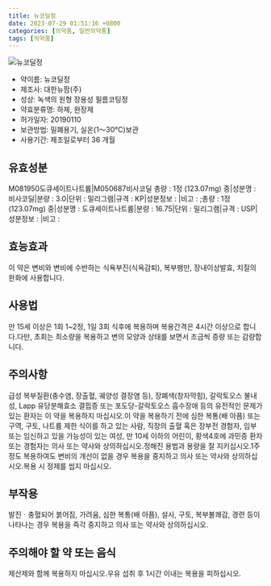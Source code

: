 ```yaml
---
title: 뉴코딜정
date: 2023-07-29 01:51:16 +0800
categories: [의약품, 일반의약품]
tags: [의약품]
---
```

![뉴코딜정](https://nedrug.mfds.go.kr/pbp/cmn/itemImageDownload/1MZGLmiMsUc)

- 약이름: 뉴코딜정
- 제조사: 대한뉴팜(주)
- 성상: 녹색의 원형 장용성 필름코팅정
- 약효분류명: 하제, 완장제
- 허가일자: 20190110
- 보관방법: 밀폐용기, 실온(1～30℃)보관
- 사용기간: 제조일로부터 36 개월
## 유효성분
M081950도큐세이트나트륨|M050687비사코딜
총량 : 1정 (123.07mg) 중|성분명 : 비사코딜|분량 : 3.0|단위 : 밀리그램|규격 : KP|성분정보 : |비고 : ;총량 : 1정 (123.07mg) 중|성분명 : 도큐세이트나트륨|분량 : 16.75|단위 : 밀리그램|규격 : USP|성분정보 : |비고 :
## 효능효과
이 약은 변비와 변비에 수반하는 식욕부진(식욕감퇴), 복부팽만, 장내이상발효, 치질의 완화에 사용합니다.
## 사용법
만 15세 이상은 1회 1~2정, 1일 3회 식후에 복용하며 복용간격은 4시간 이상으로 합니다.다만, 초회는 최소량을 복용하고 변의 모양과 상태를 보면서 조금씩 증량 또는 감량합니다.
## 주의사항
급성 복부질환(충수염, 장출혈, 궤양성 결장염 등), 장폐색(창자막힘), 갈락토오스 불내성, Lapp 유당분해효소 결핍증 또는 포도당-갈락토오스 흡수장애 등의 유전적인 문제가 있는 환자는 이 약을 복용하지 마십시오.이 약을 복용하기 전에 심한 복통(배 아픔) 또는 구역, 구토, 나트륨 제한 식이를 하고 있는 사람, 직장의 출혈 혹은 장부전 경험자, 임부 또는 임신하고 있을 가능성이 있는 여성, 만 10세 이하의 어린이, 황색4호에 과민증 환자 또는 경험자는 의사 또는 약사와 상의하십시오.정해진 용법과 용량을 잘 지키십시오.1주 정도 복용하여도 변비의 개선이 없을 경우 복용을 중지하고 의사 또는 약사와 상의하십시오.복용 시 정제를 씹지 마십시오.
## 부작용
발진ㆍ충혈되어 붉어짐, 가려움, 심한 복통(배 아픔), 설사, 구토, 복부불쾌감, 경련 등이 나타나는 경우 복용을 즉각 중지하고 의사 또는 약사와 상의하십시오.
## 주의해야 할 약 또는 음식
제산제와 함께 복용하지 마십시오.우유 섭취 후 1시간 이내는 복용을 피하십시오.
